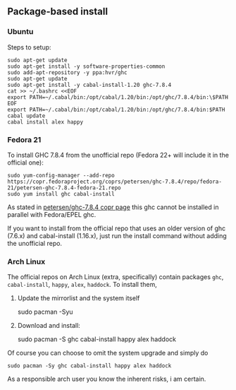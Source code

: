 ## Package-based install

### Ubuntu

Steps to setup:

    sudo apt-get update
    sudo apt-get install -y software-properties-common
    sudo add-apt-repository -y ppa:hvr/ghc
    sudo apt-get update
    sudo apt-get install -y cabal-install-1.20 ghc-7.8.4
    cat >> ~/.bashrc <<EOF
    export PATH=~/.cabal/bin:/opt/cabal/1.20/bin:/opt/ghc/7.8.4/bin:\$PATH
    EOF
    export PATH=~/.cabal/bin:/opt/cabal/1.20/bin:/opt/ghc/7.8.4/bin:$PATH
    cabal update
    cabal install alex happy

### Fedora 21

To install GHC 7.8.4 from the unofficial repo (Fedora 22+ will include it in the official one):

    sudo yum-config-manager --add-repo https://copr.fedoraproject.org/coprs/petersen/ghc-7.8.4/repo/fedora-21/petersen-ghc-7.8.4-fedora-21.repo
    sudo yum install ghc cabal-install

As stated in [petersen/ghc-7.8.4 copr page](https://copr.fedoraproject.org/coprs/petersen/ghc-7.8.4/) this ghc cannot be installed in parallel with Fedora/EPEL ghc.

If you want to install from the official repo that uses an older version of ghc (7.6.x) and cabal-install (1.16.x), just run the install command without adding the unofficial repo.

### Arch Linux

The official repos on Arch Linux (extra, specifically) contain packages `ghc`, `cabal-install`, `happy`, `alex`, `haddock`. To install them,

1) Update the mirrorlist and the system itself

    sudo pacman -Syu

2) Download and install:

    sudo pacman -S ghc cabal-install happy alex haddock

Of course you can choose to omit the system upgrade and simply do

    sudo pacman -Sy ghc cabal-install happy alex haddock

As a responsible arch user you know the inherent risks, i am certain.
